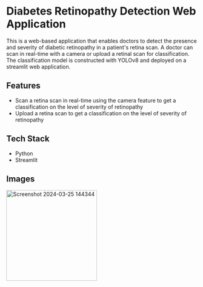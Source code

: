 
# Diabetes Retinopathy Detection Web Application
This is a web-based application that enables doctors to detect the presence and severity of diabetic retinopathy in a patient's retina scan. A doctor can scan in real-time with a camera or upload a retinal scan for classification. The classification model is constructed with YOLOv8 and deployed on a streamlit web application.


## Features
- Scan a retina scan in real-time using the camera feature to get a classification on the level of severity of retinopathy
- Upload a retina scan to get a classification on the level of severity of retinopathy

## Tech Stack
- Python
- Streamlit

## Images
<img width="239" alt="Screenshot 2024-03-25 144344" src="https://github.com/Nelliuslinda/Diabetes-Retinopathy-Detection/assets/60879301/25e61529-c61d-4357-92c3-3f8dda7f54fa">


  
